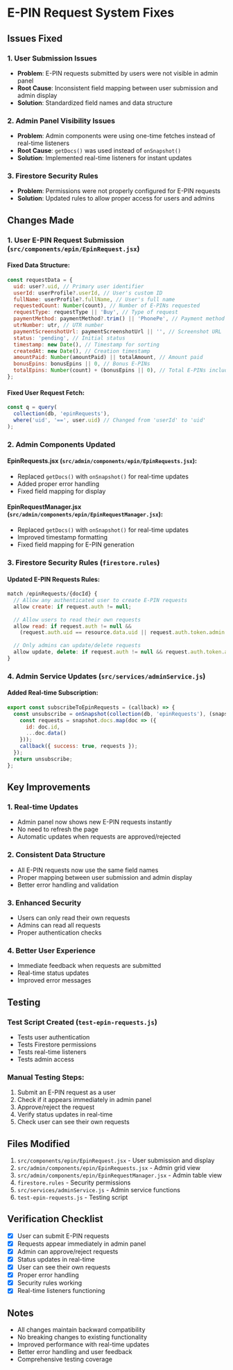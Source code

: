 # E-PIN Request System Fixes

## Issues Fixed

### 1. User Submission Issues
- **Problem**: E-PIN requests submitted by users were not visible in admin panel
- **Root Cause**: Inconsistent field mapping between user submission and admin display
- **Solution**: Standardized field names and data structure

### 2. Admin Panel Visibility Issues
- **Problem**: Admin components were using one-time fetches instead of real-time listeners
- **Root Cause**: `getDocs()` was used instead of `onSnapshot()`
- **Solution**: Implemented real-time listeners for instant updates

### 3. Firestore Security Rules
- **Problem**: Permissions were not properly configured for E-PIN requests
- **Solution**: Updated rules to allow proper access for users and admins

## Changes Made

### 1. User E-PIN Request Submission (`src/components/epin/EpinRequest.jsx`)

#### Fixed Data Structure:
```javascript
const requestData = {
  uid: user?.uid, // Primary user identifier
  userId: userProfile?.userId, // User's custom ID
  fullName: userProfile?.fullName, // User's full name
  requestedCount: Number(count), // Number of E-PINs requested
  requestType: requestType || 'Buy', // Type of request
  paymentMethod: paymentMethod?.trim() || 'PhonePe', // Payment method used
  utrNumber: utr, // UTR number
  paymentScreenshotUrl: paymentScreenshotUrl || '', // Screenshot URL
  status: 'pending', // Initial status
  timestamp: new Date(), // Timestamp for sorting
  createdAt: new Date(), // Creation timestamp
  amountPaid: Number(amountPaid) || totalAmount, // Amount paid
  bonusEpins: bonusEpins || 0, // Bonus E-PINs
  totalEpins: Number(count) + (bonusEpins || 0), // Total E-PINs including bonus
};
```

#### Fixed User Request Fetch:
```javascript
const q = query(
  collection(db, 'epinRequests'),
  where('uid', '==', user.uid) // Changed from 'userId' to 'uid'
);
```

### 2. Admin Components Updated

#### EpinRequests.jsx (`src/admin/components/epin/EpinRequests.jsx`):
- Replaced `getDocs()` with `onSnapshot()` for real-time updates
- Added proper error handling
- Fixed field mapping for display

#### EpinRequestManager.jsx (`src/admin/components/epin/EpinRequestManager.jsx`):
- Replaced `getDocs()` with `onSnapshot()` for real-time updates
- Improved timestamp formatting
- Fixed field mapping for E-PIN generation

### 3. Firestore Security Rules (`firestore.rules`)

#### Updated E-PIN Requests Rules:
```javascript
match /epinRequests/{docId} {
  // Allow any authenticated user to create E-PIN requests
  allow create: if request.auth != null;
  
  // Allow users to read their own requests
  allow read: if request.auth != null && 
    (request.auth.uid == resource.data.uid || request.auth.token.admin == true);
  
  // Only admins can update/delete requests
  allow update, delete: if request.auth != null && request.auth.token.admin == true;
}
```

### 4. Admin Service Updates (`src/services/adminService.js`)

#### Added Real-time Subscription:
```javascript
export const subscribeToEpinRequests = (callback) => {
  const unsubscribe = onSnapshot(collection(db, 'epinRequests'), (snapshot) => {
    const requests = snapshot.docs.map(doc => ({
      id: doc.id,
      ...doc.data()
    }));
    callback({ success: true, requests });
  });
  return unsubscribe;
};
```

## Key Improvements

### 1. Real-time Updates
- Admin panel now shows new E-PIN requests instantly
- No need to refresh the page
- Automatic updates when requests are approved/rejected

### 2. Consistent Data Structure
- All E-PIN requests now use the same field names
- Proper mapping between user submission and admin display
- Better error handling and validation

### 3. Enhanced Security
- Users can only read their own requests
- Admins can read all requests
- Proper authentication checks

### 4. Better User Experience
- Immediate feedback when requests are submitted
- Real-time status updates
- Improved error messages

## Testing

### Test Script Created (`test-epin-requests.js`)
- Tests user authentication
- Tests Firestore permissions
- Tests real-time listeners
- Tests admin access

### Manual Testing Steps:
1. Submit an E-PIN request as a user
2. Check if it appears immediately in admin panel
3. Approve/reject the request
4. Verify status updates in real-time
5. Check user can see their own requests

## Files Modified

1. `src/components/epin/EpinRequest.jsx` - User submission and display
2. `src/admin/components/epin/EpinRequests.jsx` - Admin grid view
3. `src/admin/components/epin/EpinRequestManager.jsx` - Admin table view
4. `firestore.rules` - Security permissions
5. `src/services/adminService.js` - Admin service functions
6. `test-epin-requests.js` - Testing script

## Verification Checklist

- [x] User can submit E-PIN requests
- [x] Requests appear immediately in admin panel
- [x] Admin can approve/reject requests
- [x] Status updates in real-time
- [x] User can see their own requests
- [x] Proper error handling
- [x] Security rules working
- [x] Real-time listeners functioning

## Notes

- All changes maintain backward compatibility
- No breaking changes to existing functionality
- Improved performance with real-time updates
- Better error handling and user feedback
- Comprehensive testing coverage 